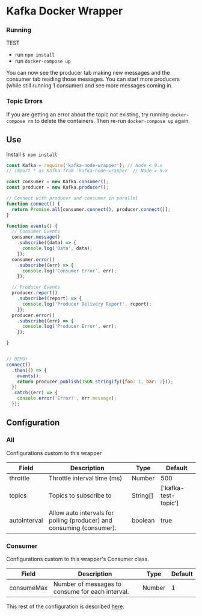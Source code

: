 # Kafka Docker Wrapper

### Running
TEST

* run `npm install`
* run `docker-compose up`

You can now see the producer tab making new messages and the consumer tab reading those messages. You can start more producers (while still running 1 consumer) and see more messages coming in.

### Topic Errors

If you are getting an error about the topic not existing, try running `docker-compose rm` to delete the containers. Then re-run `docker-compose up` again.

## Use

Install
`$ npm install`

```javascript
const Kafka = require('kafka-node-wrapper'); // Node < 9.x
// import * as Kafka from 'kafka-node-wrapper' // Node > 9.x

const consumer = new Kafka.consumer();
const producer = new Kafka.producer();

// Connect with producer and consumer in parallel
function connect() {
  return Promise.all[consumer.connect(), producer.connect()];
}

function events() {
  // Consumer Events
  consumer.message()
    .subscribe((data) => {
      console.log('Data', data);
    });
  consumer.error()
    .subscribe((err) => {
      console.log('Consumer Error', err);
    });

  // Producer Events
  producer.report()
    .subscribe((report) => {
      console.log('Producer Delivery Report', report);
    });
  producer.error()
    .subscribe((err) => {
      console.log('Producer Error', err);
    });

}


// DEMO!
connect()
  .then(() => {
    events();
    return producer.publish(JSON.stringify({foo: 1, bar: 2}));
  })
  .catch((err) => {
    console.error('Error!', err.message);
  });
```

## Configuration

### All

Configurations custom to this wrapper

|   Field    | Description|   Type     | Default   |
|------------|------------|------------|-----------|
| throttle   | Throttle interval time (ms) | Number | 500|
| topics     | Topics to subscribe to  | String[]  | \['kafka-test-topic'\] |
| autoInterval | Allow auto intervals for polling (producer) and consuming (consumer). | boolean  | true |

### Consumer

Configurations custom to this wrapper's Consumer class.

|   Field    | Description|   Type     | Default   |
|------------|------------|------------|-----------|
| consumeMax   | Number of messages to consume for each interval. | Number | 1 |

This rest of the configuration is described [here](https://raw.githubusercontent.com/edenhill/librdkafka/0.11.1.x/CONFIGURATION.md).
